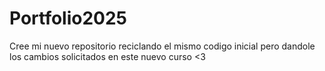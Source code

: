 # Portfolio2025 
Cree mi nuevo repositorio reciclando el mismo codigo inicial pero dandole los cambios solicitados en este nuevo curso <3

